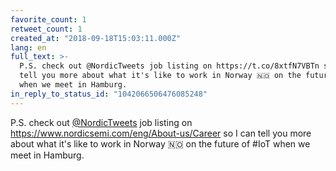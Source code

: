 ```yaml
---
favorite_count: 1
retweet_count: 1
created_at: "2018-09-18T15:03:11.000Z"
lang: en
full_text: >-
  P.S. check out @NordicTweets job listing on https://t.co/8xtfN7VBTn so I can
  tell you more about what it's like to work in Norway 🇳🇴 on the future of #IoT
  when we meet in Hamburg.
in_reply_to_status_id: "1042066506476085248"
---
```


P.S. check out [@NordicTweets](https://twitter.com/NordicTweets) job listing on
<https://www.nordicsemi.com/eng/About-us/Career> so I can tell you more about
what it's like to work in Norway 🇳🇴 on the future of #IoT when we meet in
Hamburg.
